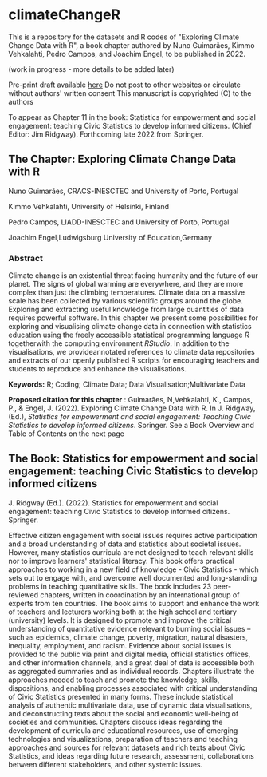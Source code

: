 # climateChangeR

This is a repository for the datasets and R codes of "Exploring Climate Change Data with R",
a book chapter authored by Nuno Guimarães, Kimmo Vehkalahti, Pedro Campos, and Joachim Engel,
to be published in 2022.

(work in progress - more details to be added later)

Pre-print draft available [here](https://www.researchgate.net/publication/359300567_Exploring_Climate_Change_Data_with_R) 
Do not post to other websites or circulate without authors' written consent
This manuscript is copyrighted (C) to the authors

To appear as Chapter 11 in the book: Statistics for empowerment and social engagement:
teaching Civic Statistics to develop informed citizens. (Chief Editor: Jim Ridgway).
Forthcoming late 2022 from Springer.

## The Chapter:  Exploring Climate Change Data with R

Nuno Guimarães, CRACS-INESCTEC and University of Porto, Portugal


Kimmo Vehkalahti, University of Helsinki, Finland


Pedro Campos, LIADD-INESCTEC and University of Porto, Portugal


Joachim Engel,Ludwigsburg University of Education,Germany


### Abstract

Climate change is an existential threat facing humanity and the future of our planet. The
signs of global warming are everywhere, and they are more complex than just the climbing
temperatures. Climate data on a massive scale has been collected by various scientific groups
around the globe. Exploring and extracting useful knowledge from large quantities of data
requires powerful software. In this chapter we present some possibilities for exploring and
visualising climate change data in connection with statistics education using the freely
accessible statistical programming language _R_ togetherwith the computing environment
_RStudio_. In addition to the visualisations, we provideannotated references to climate data
repositories and extracts of our openly published R scripts for encouraging teachers and
students to reproduce and enhance the visualisations.

**Keywords:** R; Coding; Climate Data; Data Visualisation;Multivariate Data

**Proposed citation for this chapter** : Guimarães, N,Vehkalahti, K., Campos, P., & Engel, J.
(2022). Exploring Climate Change Data with R. In J. Ridgway,(Ed.), _Statistics for empowerment and
social engagement: Teaching Civic Statistics to develop informed citizens_. Springer.
See a Book Overview and Table of Contents on the next page


## The Book: Statistics for empowerment and social engagement: teaching Civic Statistics to develop informed citizens 


J. Ridgway (Ed.). (2022). Statistics for empowerment and social engagement:
teaching Civic Statistics to develop informed citizens. Springer.

Effective citizen engagement with social issues requires active participation and a broad
understanding of data and statistics about societal issues. However, many statistics curricula are
not designed to teach relevant skills nor to improve learners' statistical literacy.
This book offers practical approaches to working in a new field of knowledge - Civic Statistics -
which sets out to engage with, and overcome well documented and long-standing problems in
teaching quantitative skills. The book includes 23 peer-reviewed chapters, written in coordination
by an international group of experts from ten countries. The book aims to support and enhance the
work of teachers and lecturers working both at the high school and tertiary (university) levels. It is
designed to promote and improve the critical understanding of quantitative evidence relevant to
burning social issues – such as epidemics, climate change, poverty, migration, natural disasters,
inequality, employment, and racism.
Evidence about social issues is provided to the public via print and digital media, official statistics
offices, and other information channels, and a great deal of data is accessible both as aggregated
summaries and as individual records. Chapters illustrate the approaches needed to teach and
promote the knowledge, skills, dispositions, and enabling processes associated with critical
understanding of Civic Statistics presented in many forms. These include statistical analysis of
authentic multivariate data, use of dynamic data visualisations, and deconstructing texts about the
social and economic well-being of societies and communities. Chapters discuss ideas regarding the
development of curricula and educational resources, use of emerging technologies and
visualizations, preparation of teachers and teaching approaches and sources for relevant datasets
and rich texts about Civic Statistics, and ideas regarding future research, assessment,
collaborations between different stakeholders, and other systemic issues.



